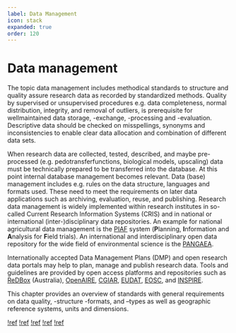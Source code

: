 ```yaml
---
label: Data Management
icon: stack
expanded: true
order: 120
---
```


# Data management

The topic data management includes methodical standards to structure and quality assure research data as recorded by
standardized methods. Quality by supervised or unsupervised procedures e.g. data completeness, normal distribution,
integrity, and removal of outliers, is prerequisite for wellmaintained data storage, -exchange, -processing and
-evaluation. Descriptive data should be checked on misspellings, synonyms and inconsistencies to enable clear data
allocation and combination of different data sets.

When research data are collected, tested, described, and maybe pre-processed (e.g. pedotransferfunctions, biological
models, upscaling) data must be technically prepared to be transferred into the database. At this point internal
database management becomes relevant. Data (base) management includes e.g. rules on the data structure, languages and
formats used. These need to meet the requirements on later data applications such as archiving, evaluation, reuse, and
publishing. Research data management is widely implemented within research institutes in so-called Current Research
Information Systems (CRIS) and in national or international (inter-)disciplinary data repositories. An example for
national agricultural data management is the [PIAF](https://www.gil-net.de/Publikationen/131_26.pdf) system (<strong>P</strong>lanning, 
<strong>I</strong>nformation and <strong>A</strong>nalysis for <strong>F</strong>ield trials). An
international and interdisciplinary open data repository for the wide field of environmental science is the [PANGAEA](https://pangaea.de/).

Internationally accepted Data Management Plans (DMP) and open research data portals may help to plan, manage and publish
research data. Tools and guidelines are provided by open access platforms and repositories such as [ReDBox](https://www.redboxresearchdata.com.au/) (Australia),
[OpenAIRE](https://www.openaire.eu/), [CGIAR](https://www.cgiar.org/), [EUDAT](https://eudat.eu/), [EOSC](https://eosc-portal.eu/), and [INSPIRE](https://inspire.ec.europa.eu/).

This chapter provides an overview of standards with general requirements on data quality, -structure -formats, and
–types as well as geographic reference systems, units and dimensions.

[!ref](/data_management/general_conventions.md)
[!ref](/data_management/data_quality.md)
[!ref](/data_management/data_transformation.md)
[!ref](/data_management/data_exchange.md)
[!ref](/data_management/data_archiving.md)